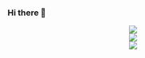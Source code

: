 ### Hi there 👋

<!--
**Luca388/Luca388** is a ✨ _special_ ✨ repository because its `README.md` (this file) appears on your GitHub profile.

Here are some ideas to get you started:

- 🔭 I’m currently working on ...
- 🌱 I’m currently learning ...
- 👯 I’m looking to collaborate on ...
- 🤔 I’m looking for help with ...
- 💬 Ask me about ...
- 📫 How to reach me: ...
- 😄 Pronouns: ...
- ⚡ Fun fact: ...
-->
<div align="center">
<img src="https://github-readme-stats.vercel.app/api?username=Luca388&show_icons=true&theme=radical"/> <br/>
<img src="https://github-readme-stats.vercel.app/api/top-langs/?username=Luca388&layout=compact&theme=onedark"/> <br/>

<a href="https://solved.ac/profile/ain388">
  <img src ="http://mazassumnida.wtf/api/generate_badge?boj=ain388">
</a>
<div>
